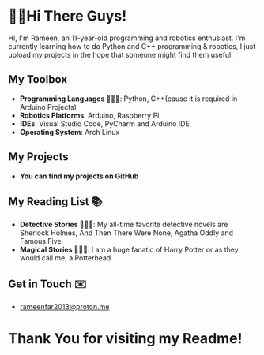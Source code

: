 # 👋🏻Hi There Guys!


Hi, I'm Rameen, an 11-year-old programming and robotics enthusiast. I'm currently learning how to do Python and C++ programming & robotics, I just upload my projects in the hope that someone might find them useful.

## **My Toolbox**
* **Programming Languages 🧑🏻‍💻**: Python, C++(cause it is required in Arduino Projects)
* **Robotics Platforms**: Arduino, Raspberry Pi 
* **IDEs**: Visual Studio Code, PyCharm and Arduino IDE
* **Operating System**: Arch Linux 

## **My Projects**
* **You can find my projects on GitHub**

## **My Reading List 📚**
* **Detective Stories 🕵🏻‍♂️**: My all-time favorite detective novels are Sherlock Holmes, And Then There Were None, Agatha Oddly and Famous Five
* **Magical Stories 🧙🏻‍♂️**: I am a huge fanatic of Harry Potter or as they would call me, a Potterhead

## **Get in Touch ✉️**
* rameenfar2013@proton.me


# Thank You for visiting my Readme!
